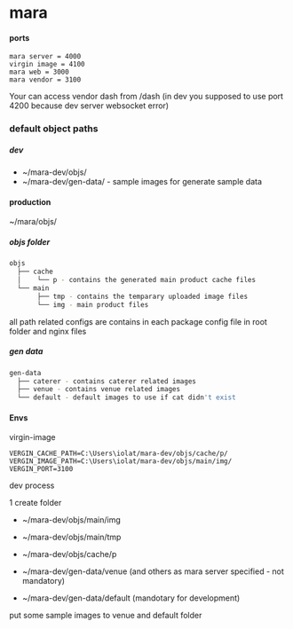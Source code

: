 # mara

#### ports
````
mara server = 4000
virgin image = 4100
mara web = 3000
mara vendor = 3100
````
Your can access vendor dash from /dash (in dev you supposed to use port 4200 because dev server websocket error)



### default object paths
##### dev
- \~/mara-dev/objs/
- \~/mara-dev/gen-data/  - sample images for generate sample data
#### production
\~/mara/objs/

##### objs folder
````sh
objs
  ├── cache
  │    └── p - contains the generated main product cache files 
  └── main
       ├── tmp - contains the temparary uploaded image files
       └── img - main product files
````
all path related configs are contains in each package config file in root folder and nginx files



##### gen data
````sh
gen-data
  ├── caterer - contains caterer related images
  ├── venue - contains venue related images
  └── default - default images to use if cat didn't exist 
````


#### Envs
virgin-image
```dosini
VERGIN_CACHE_PATH=C:\Users\iolat/mara-dev/objs/cache/p/
VERGIN_IMAGE_PATH=C:\Users\iolat/mara-dev/objs/main/img/
VERGIN_PORT=3100
```



dev process

1 create folder 
- ~/mara-dev/objs/main/img
- ~/mara-dev/objs/main/tmp
- ~/mara-dev/objs/cache/p

- ~/mara-dev/gen-data/venue (and others as mara server specified - not mandatory)
- ~/mara-dev/gen-data/default (mandotary for development)

put some sample images to venue and default folder


